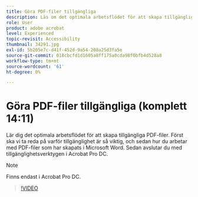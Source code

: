 ```yaml
---
title: Göra PDF-filer tillgängliga
description: Läs om det optimala arbetsflödet för att skapa tillgängliga PDF-filer
role: User
product: adobe acrobat
level: Experienced
topic-revisit: Accessibility
thumbnail: 34291.jpg
exl-id: 5b205e7c-d41f-452d-9a54-208a25d3fa5e
source-git-commit: 018cbcfd1d1605a8ff175a0cda98f0bfb4d528a8
workflow-type: tm+mt
source-wordcount: '61'
ht-degree: 0%

---
```


# Göra PDF-filer tillgängliga (komplett 14:11)

Lär dig det optimala arbetsflödet för att skapa tillgängliga PDF-filer. Först ska vi ta reda på varför tillgänglighet är så viktig, och sedan hur du arbetar med PDF-filer som har skapats i Microsoft Word. Sedan avslutar du med tillgänglighetsverktygen i Acrobat Pro DC.

>[!NOTE]
>
>Finns endast i Acrobat Pro DC.

>[!VIDEO](https://video.tv.adobe.com/v/34291)
